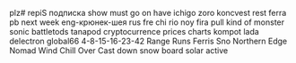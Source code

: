 plz# repiS
подписка
show must go on
have ichigo zoro koncvest
rest ferra pb
next week
eng-крюнек-шея
rus
fre
chi
rio
noy
fira pull
kind of monster
sonic battletods 
tanapod
cryptocurrence prices
charts
kompot
lada
delectron
global66
4-8-15-16-23-42
Range Runs
Ferris Sno
Northern Edge
Nomad Wind Chill
Over Cast
down snow board
solar active
